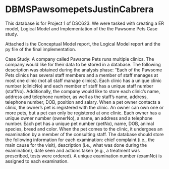 # DBMSPawsomepetsJustinCabrera

This database is for Project 1 of DSC623.
We were tasked with creating a ER model, Logical Model and Implementation of the the Pawsome Pets Case study. 

Attached is the Conceptual Model report, the Logical Model report and the py file of the final implementation. 

Case Study:
A company called Pawsome Pets runs multiple clinics. The company would like for their data
to be stored in a database. The following description was obtained during the analysis phase:
“Each of the Pawsome Pets clinics has several staff members and a member of staff manages
at most one clinic (not all staff manage clinics). Each clinic has a unique clinic number
(clinicNo) and each member of staff has a unique staff number (staffNo). Additionally, the
company would like to store each clinic’s name, address and telephone number, as well as the
staff’s name, address, telephone number, DOB, position and salary.
When a pet owner contacts a clinic, the owner’s pet is registered with the clinic. An owner can
own one or more pets, but a pet can only be registered at one clinic. Each owner has a unique
owner number (ownerNo), a name, an address and a telephone number. Each pet has a unique
pet number (petNo), name, DOB, animal species, breed and color.
When the pet comes to the clinic, it undergoes an examination by a member of the consulting
staff. The database should store the following information for each examination: chief
complaint (i.e., the main cause for the visit), description (i.e., what was done during the
examination), date seen and actions taken (e.g., a treatment was prescribed, tests were
ordered). A unique examination number (examNo) is assigned to each examination.
